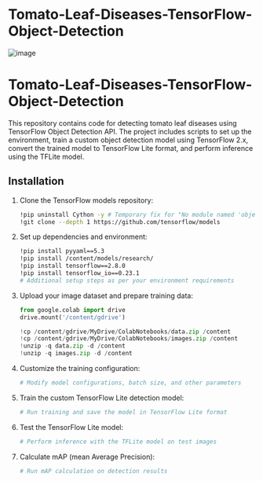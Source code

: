 # Tomato-Leaf-Diseases-TensorFlow-Object-Detection

![image](https://github.com/athanasiagrigoridou/Tomato-Leaf-Diseases-TensorFlow-Object-Detection/assets/167294620/90b82183-2f6c-40c4-88bb-85281501124e)


# Tomato-Leaf-Diseases-TensorFlow-Object-Detection

This repository contains code for detecting tomato leaf diseases using TensorFlow Object Detection API. The project includes scripts to set up the environment, train a custom object detection model using TensorFlow 2.x, convert the trained model to TensorFlow Lite format, and perform inference using the TFLite model.

## Installation

1. Clone the TensorFlow models repository:

    ```bash
    !pip uninstall Cython -y # Temporary fix for "No module named 'object_detection'" error
    !git clone --depth 1 https://github.com/tensorflow/models
    ```

2. Set up dependencies and environment:

    ```bash
    !pip install pyyaml==5.3
    !pip install /content/models/research/
    !pip install tensorflow==2.8.0
    !pip install tensorflow_io==0.23.1
    # Additional setup steps as per your environment requirements
    ```

3. Upload your image dataset and prepare training data:

    ```python
    from google.colab import drive
    drive.mount('/content/gdrive')

    !cp /content/gdrive/MyDrive/ColabNotebooks/data.zip /content
    !cp /content/gdrive/MyDrive/ColabNotebooks/images.zip /content
    !unzip -q data.zip -d /content
    !unzip -q images.zip -d /content
    ```

4. Customize the training configuration:

    ```python
    # Modify model configurations, batch size, and other parameters
    ```

5. Train the custom TensorFlow Lite detection model:

    ```python
    # Run training and save the model in TensorFlow Lite format
    ```

6. Test the TensorFlow Lite model:

    ```python
    # Perform inference with the TFLite model on test images
    ```

7. Calculate mAP (mean Average Precision):

    ```bash
    # Run mAP calculation on detection results
    ```
